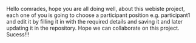 Hello comrades, hope you are all doing well, about this webiste project, each one of you is going to choose a participant position e.g. participant1 and edit it by filling it in with the required details and saving it and later updating it in the repository. Hope we can collaborate on this project. Sucess!!!

